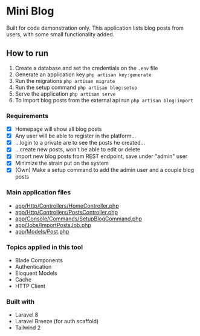 # Mini Blog

Built for code demonstration only. This application lists blog posts from users, with some small functionality added.

## How to run
1. Create a database and set the credentials on the `.env` file
2. Generate an application key `php artisan key:generate`
3. Run the migrations `php artisan migrate`
4. Run the setup command `php artisan blog:setup`
5. Serve the application `php artisan serve`
6. To import blog posts from the external api run `php artisan blog:import`

### Requirements
- [x] Homepage will show all blog posts
- [x] Any user will be able to register in the platform...
- [x] ...login to a private are to see the posts he created...
- [x] ...create new posts, won't be able to edit or delete
- [x] Import new blog posts from REST endpoint, save under "admin" user
- [x] Minimize the strain put on the system
- [x] (Own) Make a setup command to add the admin user and a couple blog posts

### Main application files
- [app/Http/Controllers/HomeController.php](https://github.com/rodvilla/mini-blog/blob/master/app/Http/Controllers/HomeController.php)
- [app/Http/Controllers/PostsController.php](https://github.com/rodvilla/mini-blog/blob/master/app/Http/Controllers/PostsController.php)
- [app/Console/Commands/SetupBlogCommand.php](https://github.com/rodvilla/mini-blog/blob/master/app/Console/Commands/SetupBlogCommand.php)
- [app/Jobs/ImportPostsJob.php](https://github.com/rodvilla/mini-blog/blob/master/app/Jobs/ImportPostsJob.php)
- [app/Models/Post.php](https://github.com/rodvilla/mini-blog/blob/master/app/Models/Post.php)

### Topics applied in this tool
- Blade Components
- Authentication
- Eloquent Models
- Cache
- HTTP Client

### Built with
- Laravel 8
- Laravel Breeze (for auth scaffold)
- Tailwind 2
